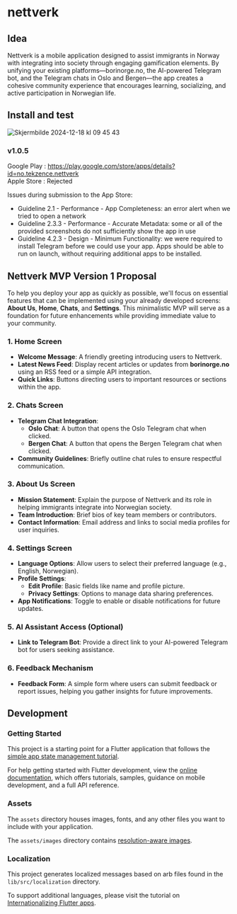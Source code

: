# nettverk

## Idea

Nettverk is a mobile application designed to assist immigrants in Norway with integrating into society through engaging gamification elements. By unifying your existing platforms—borinorge.no, the AI-powered Telegram bot, and the Telegram chats in Oslo and Bergen—the app creates a cohesive community experience that encourages learning, socializing, and active participation in Norwegian life.

## Install and test 

![Skjermbilde 2024-12-18 kl  09 45 43](https://github.com/user-attachments/assets/3de45ac8-2045-47f5-82b0-7643da81104d)

### v1.0.5

Google Play : https://play.google.com/store/apps/details?id=no.tekzence.nettverk <br />
Apple Store : Rejected

Issues during submission to the App Store: 
- Guideline 2.1 - Performance - App Completeness:  an error alert when we tried to open a network
- Guideline 2.3.3 - Performance - Accurate Metadata: some or all of the provided screenshots do not sufficiently show the app in use
- Guideline 4.2.3 - Design - Minimum Functionality: we were required to install Telegram before we could use your app. Apps should be able to run on launch, without requiring additional apps to be installed.

## Nettverk MVP Version 1 Proposal

To help you deploy your app as quickly as possible, we'll focus on essential features that can be implemented using your already developed screens: **About Us**, **Home**, **Chats**, and **Settings**. This minimalistic MVP will serve as a foundation for future enhancements while providing immediate value to your community.

### 1. Home Screen

- **Welcome Message**: A friendly greeting introducing users to Nettverk.
- **Latest News Feed**: Display recent articles or updates from **borinorge.no** using an RSS feed or a simple API integration.
- **Quick Links**: Buttons directing users to important resources or sections within the app.

### 2. Chats Screen

- **Telegram Chat Integration**:
  - **Oslo Chat**: A button that opens the Oslo Telegram chat when clicked.
  - **Bergen Chat**: A button that opens the Bergen Telegram chat when clicked.
- **Community Guidelines**: Briefly outline chat rules to ensure respectful communication.

### 3. About Us Screen

- **Mission Statement**: Explain the purpose of Nettverk and its role in helping immigrants integrate into Norwegian society.
- **Team Introduction**: Brief bios of key team members or contributors.
- **Contact Information**: Email address and links to social media profiles for user inquiries.

### 4. Settings Screen

- **Language Options**: Allow users to select their preferred language (e.g., English, Norwegian).
- **Profile Settings**:
  - **Edit Profile**: Basic fields like name and profile picture.
  - **Privacy Settings**: Options to manage data sharing preferences.
- **App Notifications**: Toggle to enable or disable notifications for future updates.

### 5. AI Assistant Access (Optional)

- **Link to Telegram Bot**: Provide a direct link to your AI-powered Telegram bot for users seeking assistance.

### 6. Feedback Mechanism

- **Feedback Form**: A simple form where users can submit feedback or report issues, helping you gather insights for future improvements.

## Development

### Getting Started

This project is a starting point for a Flutter application that follows the
[simple app state management
tutorial](https://flutter.dev/to/state-management-sample).

For help getting started with Flutter development, view the
[online documentation](https://docs.flutter.dev), which offers tutorials,
samples, guidance on mobile development, and a full API reference.

### Assets

The `assets` directory houses images, fonts, and any other files you want to
include with your application.

The `assets/images` directory contains [resolution-aware
images](https://flutter.dev/to/resolution-aware-images).

### Localization

This project generates localized messages based on arb files found in
the `lib/src/localization` directory.

To support additional languages, please visit the tutorial on
[Internationalizing Flutter apps](https://flutter.dev/to/internationalization).
